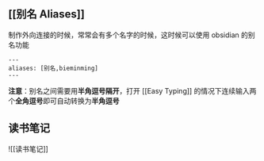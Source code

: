 
## [[别名 Aliases]]
制作外向连接的时候，常常会有多个名字的时候，这时候可以使用 obsidian 的别名功能
```
---
aliases: [别名,bieminming]
---
```
**注意**：别名之间需要用**半角逗号隔开**，打开 [[Easy Typing]] 的情况下连续输入两个**全角逗号**即可自动转换为**半角逗号**

## 读书笔记
![[读书笔记]]